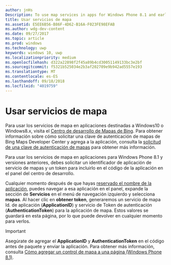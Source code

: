 ```yaml
---
author: jnHs
Description: To use map services in apps for Windows Phone 8.1 and earlier, you need a map service application ID and a token to include in your app's code. You can get this token in the Dev Center dashboard.
title: Usar servicios de mapa
ms.assetid: E5EE6B56-B86F-4D62-B16A-F023FE98EFAB
ms.author: wdg-dev-content
ms.date: 09/27/2017
ms.topic: article
ms.prod: windows
ms.technology: uwp
keywords: windows 10, uwp
ms.localizationpriority: medium
ms.openlocfilehash: d322a22898f2f45a89b4cd30051149133bc3e2bf
ms.sourcegitcommit: f5321b525034e2b3af202709e9b942ad5557e193
ms.translationtype: MT
ms.contentlocale: es-ES
ms.lasthandoff: 09/18/2018
ms.locfileid: "4019759"
---
```

# <a name="use-map-services"></a>Usar servicios de mapa

Para usar los servicios de mapa en aplicaciones destinadas a Windows10 o Windows8.x, visita el [Centro de desarrollo de Mapas de Bing](http://go.microsoft.com/fwlink/p/?LinkId=614880). Para obtener información sobre cómo solicitar una clave de autenticación de mapas de Bing Maps Developer Center y agrega a la aplicación, consulta la [solicitud de una clave de autenticación de mapas](../maps-and-location/authentication-key.md) para obtener más información. 

Para usar los servicios de mapa en aplicaciones para Windows Phone 8.1 y versiones anteriores, debes solicitar un identificador de aplicación de servicio de mapas y un token para incluirlo en el código de la aplicación en el panel del centro de desarrollo.

Cualquier momento después de que hayas [reservado el nombre de la aplicación](create-your-app-by-reserving-a-name.md), puedes navegar a esa aplicación en el panel, expande la sección de **Servicios** en el menú de navegación izquierdo y selecciona **mapas**. Al hacer clic en **obtener token**, generaremos un servicio de mapa Id. de aplicación (**ApplicationID**) y servicio de Token de autenticación (**AuthenticationToken**) para la aplicación de mapa. Estos valores se guardará en esta página, por lo que puede devolver en cualquier momento para verlos.

> [!IMPORTANT]
> Asegúrate de agregar el **ApplicationID** y **AuthenticationToken** en el código antes de paquete y enviar la aplicación. Para obtener más información, consulta [Cómo agregar un control de mapa a una página (Windows Phone 8.1)](http://go.microsoft.com/fwlink/p/?LinkId=614882).

 

 




